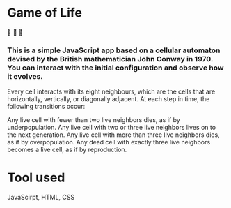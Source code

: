 # Game of Life

:seedling: :seedling: :seedling:

### This is a simple JavaScript app based on a cellular automaton devised by the British mathematician John Conway in 1970. You can interact with the initial configuration and observe how it evolves.

Every cell interacts with its eight neighbours, which are the cells that are horizontally, vertically, or diagonally adjacent. At each step in time, the following transitions occur:

Any live cell with fewer than two live neighbors dies, as if by underpopulation.
Any live cell with two or three live neighbors lives on to the next generation.
Any live cell with more than three live neighbors dies, as if by overpopulation.
Any dead cell with exactly three live neighbors becomes a live cell, as if by reproduction.

# Tool used
   JavaScirpt, HTML, CSS
